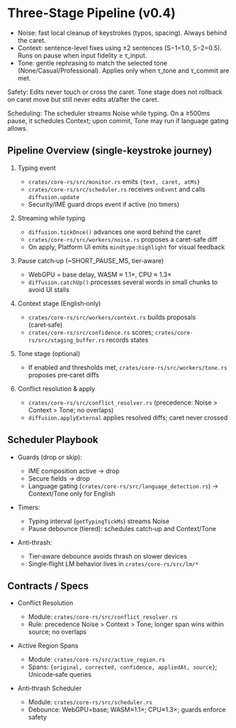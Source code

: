 <!--══════════════════════════════════════════════════════════
  ╔════════════════════════════════════════════════════════════╗
  ║  ░  T H R E E ‑ S T A G E   P I P E L I N E   ( v 0 . 4 ) ░  ║
  ║                                                            ║
  ║                                                            ║
  ║                                                            ║
  ║                                                            ║
  ║           ╌╌  P L A C E H O L D E R  ╌╌              ║
  ║                                                            ║
  ║                                                            ║
  ║                                                            ║
  ║                                                            ║
  ╚════════════════════════════════════════════════════════════╝
    • WHAT ▸ Noise → Context → Tone stages, confidence-gated
    • WHY  ▸ Improve text in layers without breaking flow
    • HOW  ▸ See Rust diffusion module, correction scheduler; UI exposes tone controls
-->

# Three-Stage Pipeline (v0.4)

- Noise: fast local cleanup of keystrokes (typos, spacing). Always behind the caret.
- Context: sentence-level fixes using ±2 sentences (S−1=1.0, S−2=0.5). Runs on pause when input fidelity ≥ τ_input.
- Tone: gentle rephrasing to match the selected tone (None/Casual/Professional). Applies only when τ_tone and τ_commit are met.

Safety: Edits never touch or cross the caret. Tone stage does not rollback on caret move but still never edits at/after the caret.

Scheduling: The scheduler streams Noise while typing. On a ≥500ms pause, it schedules Context; upon commit, Tone may run if language gating allows.

## Pipeline Overview (single-keystroke journey)

1. Typing event
   - `crates/core-rs/src/monitor.rs` emits `{text, caret, atMs}`
   - `crates/core-rs/src/scheduler.rs` receives `onEvent` and calls `diffusion.update`
   - Security/IME guard drops event if active (no timers)

2. Streaming while typing
   - `diffusion.tickOnce()` advances one word behind the caret
   - `crates/core-rs/src/workers/noise.rs` proposes a caret-safe diff
   - On apply, Platform UI emits `mindtype:highlight` for visual feedback

3. Pause catch‑up (~SHORT_PAUSE_MS, tier‑aware)
   - WebGPU = base delay, WASM ≈ 1.1×, CPU ≈ 1.3×
   - `diffusion.catchUp()` processes several words in small chunks to avoid UI stalls

4. Context stage (English‑only)
   - `crates/core-rs/src/workers/context.rs` builds proposals (caret‑safe)
   - `crates/core-rs/src/confidence.rs` scores; `crates/core-rs/src/staging_buffer.rs` records states

5. Tone stage (optional)
   - If enabled and thresholds met, `crates/core-rs/src/workers/tone.rs` proposes pre‑caret diffs

6. Conflict resolution & apply
   - `crates/core-rs/src/conflict_resolver.rs` (precedence: Noise > Context > Tone; no overlaps)
   - `diffusion.applyExternal` applies resolved diffs; caret never crossed

## Scheduler Playbook

- Guards (drop or skip):
  - IME composition active → drop
  - Secure fields → drop
  - Language gating (`crates/core-rs/src/language_detection.rs`) → Context/Tone only for English

- Timers:
  - Typing interval (`getTypingTickMs`) streams Noise
  - Pause debounce (tiered): schedules catch‑up and Context/Tone

- Anti‑thrash:
  - Tier‑aware debounce avoids thrash on slower devices
  - Single‑flight LM behavior lives in `crates/core-rs/src/lm/*`

## Contracts / Specs

- Conflict Resolution
  - Module: `crates/core-rs/src/conflict_resolver.rs`
  - Rule: precedence Noise > Context > Tone; longer span wins within source; no overlaps

- Active Region Spans
  - Module: `crates/core-rs/src/active_region.rs`
  - Spans: `{original, corrected, confidence, appliedAt, source}`; Unicode‑safe queries

- Anti‑thrash Scheduler
  - Module: `crates/core-rs/src/scheduler.rs`
  - Debounce: WebGPU=base; WASM≈1.1×; CPU≈1.3×; guards enforce safety

<!-- DOC META: VERSION=1.0 | UPDATED=2025-09-17T20:45:45Z -->
